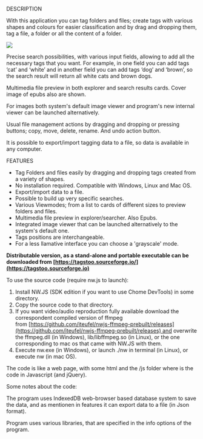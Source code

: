 DESCRIPTION

With this application you can tag folders and files; create tags with various shapes and colours for easier classification and by drag and dropping them, tag a file, a folder or all the content of a folder.

![](https://tagstoo.sourceforge.io/img_ext/demoimage1lq.png)

Precise search possibilities, with various input fields, allowing to add all the necessary tags that you want. For example, in one field you can add tags ‘cat’ and ‘white’ and in another field you can add tags ‘dog’ and ‘brown’, so the search result will return all white cats and brown dogs.

Multimedia file preview in both explorer and search results cards. Cover image of epubs also are shown.

For images both system's default image viewer and program's new internal viewer can be launched alternatively.

Usual file management actions by dragging and dropping or pressing buttons; copy, move, delete, rename. And undo action button.

It is possible to export/import tagging data to a file, so data is available in any computer.

FEATURES

- Tag Folders and files easily by dragging and dropping tags created from a variety of shapes.
- No installation required. Compatible with Windows, Linux and Mac OS.
- Export/import data to a file.
- Possible to build up very specific searches.
- Various Viewmodes; from a list to cards of different sizes to preview folders and files.
- Multimedia file preview in explorer/searcher. Also Epubs.
- Integrated image viewer that can be launched alternatively to the system's default one.
- Tags positions are interchangeable.
- For a less llamative interface you can choose a 'grayscale' mode.


**Distributable version, as a stand-alone and portable executable can be downloaded from [https://tagstoo.sourceforge.io/](https://tagstoo.sourceforge.io)**

To use the source code (require nw.js to launch):

1. Install NW.JS (SDK edition if you want to use Chome DevTools) in some directory.
2. Copy the source code to that directory.
3. If you want video/audio reproduction fully available download the correspondent compiled version of ffmpeg from [https://github.com/iteufel/nwjs-ffmpeg-prebuilt/releases](https://github.com/iteufel/nwjs-ffmpeg-prebuilt/releases) and overwrite the ffmpeg.dll (in Windows), lib/libffmpeg.so (in Linux), or the one corresponding to mac os that came with NW.JS with them.
4. Execute nw.exe (in Windows), or launch ./nw in terminal (in Linux), or execute nw (in mac OS).

The code is like a web page, with some html and the /js folder where is the code in Javascript (and jQuery).

Some notes about the code:

The program uses IndexedDB web-browser based database system to save the data, and as mentionen in features it can export data to a file (in Json format).

Program uses various libraries, that are specified in the info options of the program.
